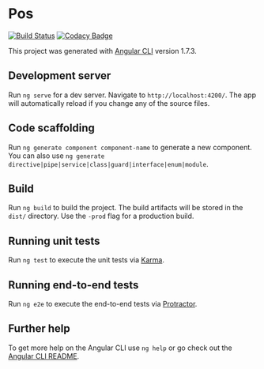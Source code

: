 # Pos

[![Build Status](https://travis-ci.org/eFaps/eFaps-POS-FE.svg?branch=master)](https://travis-ci.org/eFaps/eFaps-POS-FE)
[![Codacy Badge](https://api.codacy.com/project/badge/Grade/b2c6ff1530a348e6a58ea406f11f1b91)](https://app.codacy.com/app/eFaps/eFaps-POS-FE?utm_source=github.com&utm_medium=referral&utm_content=eFaps/eFaps-POS-FE&utm_campaign=badger)

This project was generated with [Angular CLI](https://github.com/angular/angular-cli) version 1.7.3.

## Development server

Run `ng serve` for a dev server. Navigate to `http://localhost:4200/`. The app will automatically reload if you change any of the source files.

## Code scaffolding

Run `ng generate component component-name` to generate a new component. You can also use `ng generate directive|pipe|service|class|guard|interface|enum|module`.

## Build

Run `ng build` to build the project. The build artifacts will be stored in the `dist/` directory. Use the `-prod` flag for a production build.

## Running unit tests

Run `ng test` to execute the unit tests via [Karma](https://karma-runner.github.io).

## Running end-to-end tests

Run `ng e2e` to execute the end-to-end tests via [Protractor](http://www.protractortest.org/).

## Further help

To get more help on the Angular CLI use `ng help` or go check out the [Angular CLI README](https://github.com/angular/angular-cli/blob/master/README.md).
